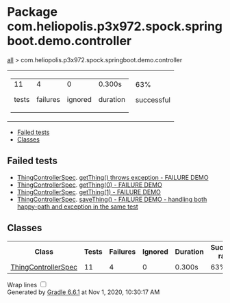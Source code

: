 <!DOCTYPE html>
<html>
<body>
<div id="content">
<h1>Package com.heliopolis.p3x972.spock.springboot.demo.controller</h1>
<div class="breadcrumbs">
<a href="../index.md">all</a> &gt; com.heliopolis.p3x972.spock.springboot.demo.controller</div>
<div id="summary">
<table>
<tr>
<td>
<div class="summaryGroup">
<table>
<tr>
<td>
<div class="infoBox" id="tests">
<div class="counter">11</div>
<p>tests</p>
</div>
</td>
<td>
<div class="infoBox" id="failures">
<div class="counter">4</div>
<p>failures</p>
</div>
</td>
<td>
<div class="infoBox" id="ignored">
<div class="counter">0</div>
<p>ignored</p>
</div>
</td>
<td>
<div class="infoBox" id="duration">
<div class="counter">0.300s</div>
<p>duration</p>
</div>
</td>
</tr>
</table>
</div>
</td>
<td>
<div class="infoBox failures" id="successRate">
<div class="percent">63%</div>
<p>successful</p>
</div>
</td>
</tr>
</table>
</div>
<div id="tabs">
<ul class="tabLinks">
<li>
<a href="#tab0">Failed tests</a>
</li>
<li>
<a href="#tab1">Classes</a>
</li>
</ul>
<div id="tab0" class="tab">
<h2>Failed tests</h2>
<ul class="linkList">
<li>
<a href="../classes/com.heliopolis.p3x972.spock.springboot.demo.controller.ThingControllerSpec.md">ThingControllerSpec</a>.
<a href="../classes/com.heliopolis.p3x972.spock.springboot.demo.controller.ThingControllerSpec.md#getThing() throws exception - FAILURE DEMO">getThing() throws exception - FAILURE DEMO</a>
</li>
<li>
<a href="../classes/com.heliopolis.p3x972.spock.springboot.demo.controller.ThingControllerSpec.md">ThingControllerSpec</a>.
<a href="../classes/com.heliopolis.p3x972.spock.springboot.demo.controller.ThingControllerSpec.md#getThing(0) - FAILURE DEMO">getThing(0) - FAILURE DEMO</a>
</li>
<li>
<a href="../classes/com.heliopolis.p3x972.spock.springboot.demo.controller.ThingControllerSpec.md">ThingControllerSpec</a>.
<a href="../classes/com.heliopolis.p3x972.spock.springboot.demo.controller.ThingControllerSpec.md#getThing(1) - FAILURE DEMO">getThing(1) - FAILURE DEMO</a>
</li>
<li>
<a href="../classes/com.heliopolis.p3x972.spock.springboot.demo.controller.ThingControllerSpec.md">ThingControllerSpec</a>.
<a href="../classes/com.heliopolis.p3x972.spock.springboot.demo.controller.ThingControllerSpec.md#saveThing() - FAILURE DEMO - handling both happy-path and exception in the same test">saveThing() - FAILURE DEMO - handling both happy-path and exception in the same test</a>
</li>
</ul>
</div>
<div id="tab1" class="tab">
<h2>Classes</h2>
<table>
<thread>
<tr>
<th>Class</th>
<th>Tests</th>
<th>Failures</th>
<th>Ignored</th>
<th>Duration</th>
<th>Success rate</th>
</tr>
</thread>
<tr>
<td class="failures">
<a href="../classes/com.heliopolis.p3x972.spock.springboot.demo.controller.ThingControllerSpec.md">ThingControllerSpec</a>
</td>
<td>11</td>
<td>4</td>
<td>0</td>
<td>0.300s</td>
<td class="failures">63%</td>
</tr>
</table>
</div>
</div>
<div id="footer">
<p>
<div>
<label class="hidden" id="label-for-line-wrapping-toggle" for="line-wrapping-toggle">Wrap lines
<input id="line-wrapping-toggle" type="checkbox" autocomplete="off"/>
</label>
</div>Generated by 
<a href="http://www.gradle.org">Gradle 6.6.1</a> at Nov 1, 2020, 10:30:17 AM</p>
</div>
</div>
</body>
</html>
